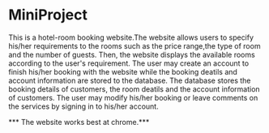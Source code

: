 # MiniProject
This is a hotel-room booking website.The website allows users to specify his/her requirements to the rooms such as the price range,the type of room and the number of guests. Then, the website displays the available rooms according to the user's requirement. The user may create an account to finish his/her booking with the website while the booking deatils and account information are stored to the database. The database stores the booking details of customers, the room deatils and the account information of customers. The user may modify his/her booking or leave comments on the services by signing in to his/her account. 

*** The website works best at chrome.***


